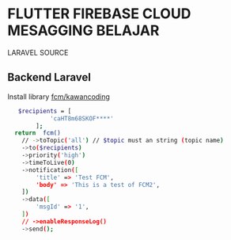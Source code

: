 # FLUTTER FIREBASE CLOUD MESAGGING BELAJAR

LARAVEL SOURCE

## Backend Laravel

Install library [fcm/kawancoding](https://github.com/kawankoding/laravel-fcm)

```bash
   $recipients = [
            'caHT8m68SKOF****'
        ];
  return  fcm()
    // ->toTopic('all') // $topic must an string (topic name)
    ->to($recipients)
    ->priority('high')
    ->timeToLive(0)
    ->notification([
        'title' => 'Test FCM',
        'body' => 'This is a test of FCM2',
    ])
    ->data([
        'msgId' => '1',
    ])
    // ->enableResponseLog()
    ->send();
```

    